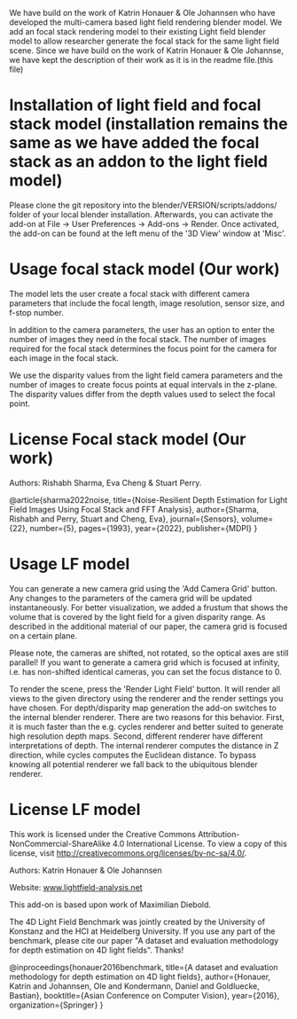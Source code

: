 We have build on the work of Katrin Honauer & Ole Johannsen who have developed the multi-camera based light field rendering blender model.
We add an focal stack rendering model to their existing Light field blender model to allow researcher generate the focal stack for the same light field scene. 
Since we have build on the work of Katrin Honauer & Ole Johannse, we have kept the description of their work as it is in the readme file.(this file)

# Installation of light field and focal stack model (installation remains the same as we have added the focal stack as an addon to the light field model)

Please clone the git repository into the blender/VERSION/scripts/addons/ folder of your local blender installation.
Afterwards, you can activate the add-on at File -> User Preferences -> Add-ons -> Render.
Once activated, the add-on can be found at the left menu of the '3D View' window at 'Misc'.


# Usage focal stack model (Our work)

The model lets the user create a focal stack with different camera parameters that include the focal length, image resolution, sensor size, and f-stop number.

In addition to the camera parameters, the user has an option to enter the number of images they need in the focal stack. 
The number of images required for the focal stack determines the focus point for the camera for each image in the focal stack. 

We use the disparity values from the light field camera parameters and the number of images to create focus points at equal intervals in the z-plane. 
The disparity values differ from the depth values used to select the focal point. 


# License Focal stack model (Our work)

Authors: Rishabh Sharma, Eva Cheng & Stuart Perry.

@article{sharma2022noise,
  title={Noise-Resilient Depth Estimation for Light Field Images Using Focal Stack and FFT Analysis},
  author={Sharma, Rishabh and Perry, Stuart and Cheng, Eva},
  journal={Sensors},
  volume={22},
  number={5},
  pages={1993},
  year={2022},
  publisher={MDPI}
}


# Usage LF model

You can generate a new camera grid using the 'Add Camera Grid' button. Any changes to the parameters of the camera grid will be updated instantaneously. For better visualization, we added a frustum that shows the volume that is covered by the light field for a given disparity range. As described in the additional material of our paper, the camera grid is focused on a certain plane. 

Please note, the cameras are shifted, not rotated, so the optical axes are still parallel! If you want to generate a camera grid which is focused at infinity, i.e. has non-shifted identical cameras, you can set the focus distance to 0.

To render the scene, press the 'Render Light Field' button. It will render all views to the given directory using the renderer and the render settings you have chosen. For depth/disparity map generation the add-on switches to the internal blender renderer. There are two reasons for this behavior. First, it is much faster than the e.g. cycles renderer and better suited to generate high resolution depth maps. Second, different renderer have different interpretations of depth. The internal renderer computes the distance in Z direction, while cycles computes the Euclidean distance. To bypass knowing all potential renderer we fall back to the ubiquitous blender renderer.

# License LF model
This work is licensed under the Creative Commons Attribution-NonCommercial-ShareAlike 4.0 International License. 
To view a copy of this license, visit http://creativecommons.org/licenses/by-nc-sa/4.0/. 
 
Authors: Katrin Honauer & Ole Johannsen 

Website: www.lightfield-analysis.net 

 
This add-on is based upon work of Maximilian Diebold. 

The 4D Light Field Benchmark was jointly created by the University of Konstanz and the HCI at Heidelberg University. If you use any part of the benchmark, please cite our paper "A dataset and evaluation methodology for depth estimation on 4D light fields". Thanks! 
 
 @inproceedings{honauer2016benchmark, 
 title={A dataset and evaluation methodology for depth estimation on 
 4D light fields}, 
 author={Honauer, Katrin and Johannsen, Ole and Kondermann, Daniel 
 and Goldluecke, Bastian}, 
 booktitle={Asian Conference on Computer Vision}, 
 year={2016}, 
 organization={Springer} 
 } 



 


